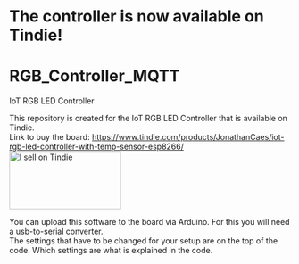 # The controller is now available on Tindie!
# 

# RGB_Controller_MQTT
IoT RGB LED Controller

This repository is created for the IoT RGB LED Controller that is available on Tindie.   
Link to buy the board: https://www.tindie.com/products/JonathanCaes/iot-rgb-led-controller-with-temp-sensor-esp8266/
<a href="https://www.tindie.com/stores/JonathanCaes/?ref=offsite_badges&utm_source=sellers_JonathanCaes&utm_medium=badges&utm_campaign=badge_large"><img src="https://d2ss6ovg47m0r5.cloudfront.net/badges/tindie-larges.png" alt="I sell on Tindie" width="200" height="104"></a>

You can upload this software to the board via Arduino. For this you will need a usb-to-serial converter.   
The settings that have to be changed for your setup are on the top of the code. Which settings are what is explained in the code. 
